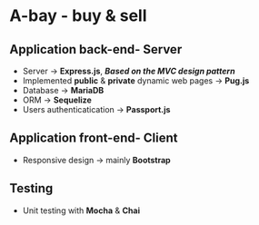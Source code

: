 # A-bay - buy & sell
 
## Application __back-end__- Server
  * Server -> **Express.js**, __*Based on the MVC design pattern*__
  * Implemented __public__ & __private__  dynamic web pages -> **Pug.js**
  * Database -> **MariaDB** 
  * ORM -> **Sequelize**
  * Users authenticatication -> **Passport.js**

## Application __front-end__- Client
  * Responsive design -> mainly **Bootstrap**

## Testing
  * Unit testing with **Mocha** & **Chai**
